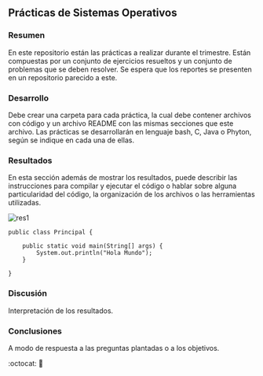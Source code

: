 ## Prácticas de Sistemas Operativos

### Resumen
En este repositorio están las prácticas a realizar durante el trimestre. Están compuestas por un conjunto de ejercicios resueltos y un conjunto de problemas que se deben resolver. Se espera que los reportes se presenten en un repositorio parecido a este.

### Desarrollo
Debe crear una carpeta para cada práctica, la cual debe contener archivos con código y un archivo README con las mismas secciones que este archivo. Las prácticas se desarrollarán en lenguaje bash, C, Java o Phyton, según se indique en cada una de ellas.

### Resultados
En esta sección además de mostrar los resultados, puede describir las instrucciones para compilar y ejecutar el código o hablar sobre alguna particularidad del código, la organización de los archivos o las herramientas utilizadas.

![res1](./imgs/res1.png "resultado 1")

~~~
public class Principal {

	public static void main(String[] args) {		
		System.out.println("Hola Mundo");
	}

}
~~~

### Discusión

Interpretación de los resultados.

### Conclusiones

A modo de respuesta a las preguntas plantadas o a los objetivos.

:octocat: :metal: 

